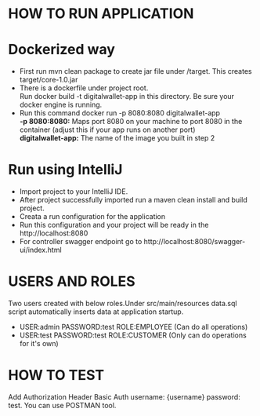 # HOW TO RUN APPLICATION

# Dockerized way
* First run mvn clean package to create jar file under /target. This creates target/core-1.0.jar
* There is a dockerfile under project root.<br> 
  Run docker build -t digitalwallet-app in this directory. Be sure your docker engine is running.
* Run this command docker run -p 8080:8080 digitalwallet-app <br>
  <b>-p 8080:8080:</b> Maps port 8080 on your machine to port 8080 in the container (adjust this if your app runs on another port) <br>
  <b>digitalwallet-app:</b> The name of the image you built in step 2

# Run using IntelliJ
* Import project to your IntelliJ IDE.
* After project successfully imported run a maven clean install and build project.
* Creata a run configuration for the application
* Run this configuration and your project will be ready in the http://localhost:8080
* For controller swagger endpoint go to http://localhost:8080/swagger-ui/index.html

# USERS AND ROLES
Two users created with below roles.Under src/main/resources data.sql script automatically inserts data at application startup.
* USER:admin  PASSWORD:test ROLE:EMPLOYEE (Can do all operations)
* USER:test   PASSWORD:test ROLE:CUSTOMER (Only can do operations for it's own)

# HOW TO TEST 
Add Authorization Header Basic Auth username: {username} password: test. You can use POSTMAN tool.
